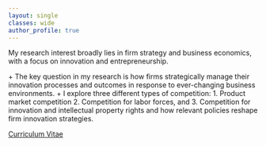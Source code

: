 ```yaml
---
layout: single
classes: wide
author_profile: true
---
```


<p class="notice">My research interest broadly lies in firm strategy and business economics, with a focus on innovation and entrepreneurship.</p>
+ The key question in my research is how firms strategically manage their innovation processes and outcomes in response to ever-changing business environments.
+ I explore three different types of competition:
  1. Product market competition
  2. Competition for labor forces, and
  3. Competition for innovation and intellectual property rights  
  and how relevant policies reshape firm innovation strategies.

<a href="/assets/pdf/CV-Hyo-Kang.pdf" class="btn btn--warning" target="_blank">Curriculum Vitae</a>
